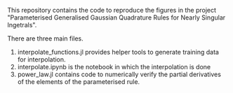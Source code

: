 This repository contains the code to reproduce the figures in the project "Parameterised Generalised Gaussian Quadrature Rules for Nearly Singular Ingetrals".

There are three main files.

1. interpolate_functions.jl provides helper tools to generate training data for interpolation.
2. interpolate.ipynb is the notebook in which the interpolation is done
3. power_law.jl contains code to numerically verify the partial derivatives of the elements of the parameterised rule.
